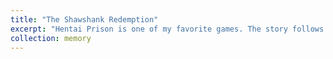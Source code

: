 ```yaml
---
title: "The Shawshank Redemption"
excerpt: "Hentai Prison is one of my favorite games. The story follows the main character, who, with help from his friends, goes through a bunch of challenges and finally escapes from prison. It's a mix of excitement and sadness that really keeps you hooked.<br/><img src='/images/freedom.jpg'>"
collection: memory
---
```


[//]: # (This is an item in your portfolio. It can be have images or nice text. If you name the file .md, it will be parsed as markdown. If you name the file .html, it will be parsed as HTML. )
